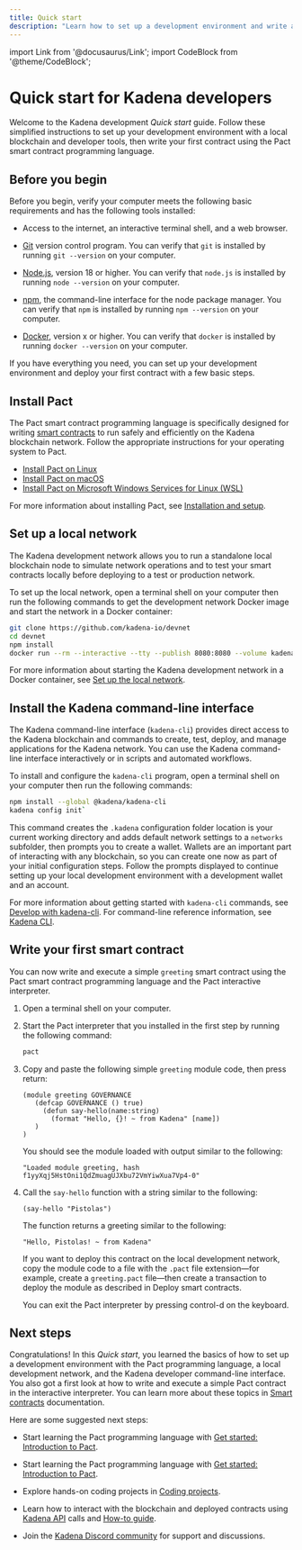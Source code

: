 ```yaml
---
title: Quick start
description: "Learn how to set up a development environment and write a simple smart contract for the Kadena network." slug: quickstart
---
```


import Link from '@docusaurus/Link';
import CodeBlock from '@theme/CodeBlock';

# Quick start for Kadena developers

Welcome to the Kadena development _Quick start_ guide. 
Follow these simplified instructions to set up your development environment with a local blockchain and developer tools, then write your first contract using the Pact smart contract programming language.

## Before you begin

Before you begin, verify your computer meets the following basic requirements and has the following tools installed:

* Access to the internet, an interactive terminal shell, and a web browser.

* [Git](https://git-scm.com/downloads) version control program. 
  You can verify that `git` is installed by running `git --version` on your computer.

* [Node.js](https://nodejs.dev/en/learn/how-to-install-nodejs/), version 18 or higher.
  You can verify that `node.js` is installed by running `node --version` on your computer.

* [npm](https://docs.npmjs.com/downloading-and-installing-node-js-and-npm), the command-line interface for the node package manager.
    You can verify that `npm` is installed by running `npm --version` on your computer.

* [Docker](https://docs.docker.com/get-started/get-docker/), version x or higher.
  You can verify that `docker` is installed by running `docker --version` on your computer.

If you have everything you need, you can set up your development environment and deploy your first contract with a few basic steps.

## Install Pact

The Pact smart contract programming language is specifically designed for writing [smart contracts](/resources/glossary) to run safely and efficiently on the Kadena blockchain network. 
Follow the appropriate instructions for your operating system to Pact.

- [Install Pact on Linux](/smart-contracts/install/linux)
- [Install Pact on macOS](/smart-contracts/install/macos)
- [Install Pact on Microsoft Windows Services for Linux (WSL)](/smart-contracts/install/windows)

For more information about installing Pact, see [Installation and setup](/smart-contracts/install).

## Set up a local network

The Kadena development network allows you to run a standalone local blockchain node to simulate network operations and to test your smart contracts locally before deploying to a test or production network.

To set up the local network, open a terminal shell on your computer then run the following commands to get the development network Docker image and start the network in a Docker container:

```bash
git clone https://github.com/kadena-io/devnet
cd devnet
npm install
docker run --rm --interactive --tty --publish 8080:8080 --volume kadena_devnet:/data --name devnet kadena/devnet`}
```

For more information about starting the Kadena development network in a Docker container, see [Set up the local network](/smart-contracts/install/devnet).

## Install the Kadena command-line interface

The Kadena command-line interface (`kadena-cli`) provides direct access to the Kadena blockchain and commands to create, test, deploy, and manage applications for the Kadena network. 
You can use the Kadena command-line interface interactively or in scripts and automated workflows.

To install and configure the `kadena-cli` program, open a terminal shell on your computer then run the following commands:

```bash
npm install --global @kadena/kadena-cli
kadena config init`
```

This command creates the `.kadena` configuration folder location is your current working directory and adds default network settings to a `networks` subfolder, then prompts you to create a wallet.
Wallets are an important part of interacting with any blockchain, so you can create one now as part of your initial configuration steps.
Follow the prompts displayed to continue setting up your local development environment with a development wallet and an account.

For more information about getting started with `kadena-cli` commands, see [Develop with kadena-cli](guides/kadena-cli).
For command-line reference information, see [Kadena CLI](guides/kadena-cli).

## Write your first smart contract

You can now write and execute a simple `greeting` smart contract using the Pact smart contract programming language and the Pact interactive interpreter.

1. Open a terminal shell on your computer.
3. Start the Pact interpreter that you installed in the first step by running the following command:

   ```bash
   pact
   ```

2. Copy and paste the following simple `greeting` module code, then press return:

   ```pact
   (module greeting GOVERNANCE
      (defcap GOVERNANCE () true)
        (defun say-hello(name:string)
          (format "Hello, {}! ~ from Kadena" [name])
      )
   )
   ```
   
   You should see the module loaded with output similar to the following:

   ```pact
   "Loaded module greeting, hash f1yyXqj5HstOni1QdZmuagUJXbu72VmYiwXua7Vp4-0"
   ```
   
3. Call the `say-hello` function with a string similar to the following:

   ```pact
   (say-hello "Pistolas")
   ```

   The function returns a greeting similar to the following:

   ```pact
   "Hello, Pistolas! ~ from Kadena"
   ```

   If you want to deploy this contract on the local development network, copy the module code to a file with the `.pact` file extension—for example, create a `greeting.pact` file—then create a transaction to deploy the module as described in Deploy smart contracts.
   
   You can exit the Pact interpreter by pressing control-d on the keyboard.

## Next steps

Congratulations! 
In this _Quick start_, you learned the basics of how to set up a development environment with the Pact programming language, a local development network, and the Kadena developer command-line interface.
You also got a first look at how to write and execute a simple Pact contract in the interactive interpreter.
You can learn more about these topics in [Smart contracts](/smart-contracts) documentation. 

Here are some suggested next steps:

- Start learning the Pact programming language with [Get started: Introduction to Pact](/smart-contracts/get-started-intro).

- Start learning the Pact programming language with [Get started: Introduction to Pact](/smart-contracts/get-started-intro).

- Explore hands-on coding projects in [Coding projects](/coding-projects/coding-projects).

- Learn how to interact with the blockchain and deployed contracts using [Kadena API](/api) calls and [How-to guide](/guides).

- Join the [Kadena Discord community](https://discord.gg/kadena) for support and discussions.

